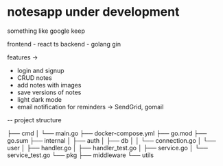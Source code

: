 # notesapp under development

something like google keep

frontend - react ts
backend - golang gin

features ->

   * login and signup 
   * CRUD notes
   * add notes with images
   * save versions of notes
   * light dark mode
   * email notification for reminders -> SendGrid, gomail

-- project structure

├── cmd
│   └── main.go
├── docker-compose.yml
├── go.mod
├── go.sum
├── internal
│   ├── auth
│   ├── db
│   │   └── connection.go
│   └── user
│       ├── handler.go
│       ├── handler_test.go
│       ├── service.go
│       └── service_test.go
└── pkg
    ├── middleware
    └── utils
